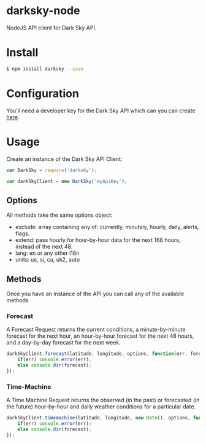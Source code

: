 # darksky-node
NodeJS API client for Dark Sky API.

# Install

```bash
$ npm install darksky --save
```

# Configuration

You'll need a developer key for the Dark Sky API which can you can create [here](https://darksky.net/dev/register).

# Usage

Create an instance of the Dark Sky API Client:

```js
var DarkSky = require('darksky');

var darkSkyClient = new DarkSky('myApiKey');
```

## Options

All methods take the same options object:

* exclude: array containing any of: currently, minutely, hourly, daily, alerts, flags.
* extend: pass hourly for hour-by-hour data for the next 168 hours, instead of the next 48.
* lang: en or any other i18n
* units: us, si, ca, uk2, auto

## Methods

Once you have an instance of the API you can call any of the available methods

### Forecast

A Forecast Request returns the current conditions, a minute-by-minute forecast for the next hour, an hour-by-hour forecast for the next 48 hours, and a day-by-day forecast for the next week.

```js
darkSkyClient.forecast(latitude, longitude, options, function(err, forecast){
    if(err) console.error(err);
    else console.dir(forecast);
});
```

### Time-Machine

A Time Machine Request returns the observed (in the past) or forecasted (in the future) hour-by-hour and daily weather conditions for a particular date.

```js
darkSkyClient.timemachine(latitude, longitude, new Date(), options, function(err, forecast){
    if(err) console.error(err);
    else console.dir(forecast);
});
```

